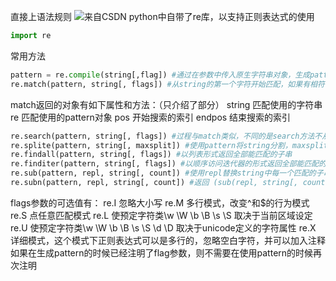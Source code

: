 直接上语法规则
![来自CSDN](https://upload-images.jianshu.io/upload_images/16191347-c5bfbcb6de1cc23c.png?imageMogr2/auto-orient/strip%7CimageView2/2/w/1240)
python中自带了re库，以支持正则表达式的使用
```python
import re
```
常用方法

```python
pattern = re.compile(string[,flag]) #通过在参数中传入原生字符串对象，生成pattern队形，利用这个对象进行进一步的匹配
re.match(pattern, string[, flags]) #从string的第一个字符开始匹配，如果有相符合的，就返回T，如果遇见只符合pattern前几个字符的，返回F，到字符串结尾仍未匹配到，也返回F
```

match返回的对象有如下属性和方法：（只介绍了部分）
string 匹配使用的字符串
re 匹配使用的pattern对象
pos 开始搜索的索引
endpos 结束搜索的索引

```python
re.search(pattern, string[, flags]) #过程与match类似，不同的是search方法不从字符串第一个字符开始匹配
re.splite(pattern, string[, maxsplit]) #使用pattern将string分割，maxsplit指定最大分割次数，不指定将全部分割
re.findall(pattern, string[, flags]) #以列表形式返回全部能匹配的子串
re.finditer(pattern, string[, flags]) #以顺序访问迭代器的形式返回全部能匹配的子串，可以使用for循环读取
re.sub(pattern, repl, string[, count]) #使用repl替换string中每一个匹配的子串后返回替换后的字符串，count指定最多替换次数
re.subn(pattern, repl, string[, count]) #返回 (sub(repl, string[, count]), 替换次数)
```

flags参数的可选值有：
re.I 忽略大小写
re.M 多行模式，改变^和$的行为模式
re.S 点任意匹配模式
re.L 使预定字符类\w \W \b \B \s \S 取决于当前区域设定
re.U 使预定字符类\w \W \b \B \s \S \d \D 取决于unicode定义的字符属性
re.X 详细模式，这个模式下正则表达式可以是多行的，忽略空白字符，并可以加入注释
如果在生成pattern的时候已经注明了flag参数，则不需要在使用pattern的时候再次注明